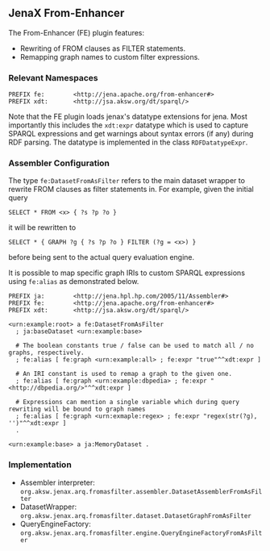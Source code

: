 ## JenaX From-Enhancer

The From-Enhancer (FE) plugin features:

* Rewriting of FROM clauses as FILTER statements.
* Remapping graph names to custom filter expressions.


### Relevant Namespaces

```sparql
PREFIX fe:        <http://jena.apache.org/from-enhancer#>
PREFIX xdt:       <http://jsa.aksw.org/dt/sparql/>
```

Note that the FE plugin loads jenax's datatype extensions for jena. Most importantly this includes the `xdt:expr` datatype which is used to capture SPARQL expressions and get warnings about syntax errors (if any) during RDF parsing.
The datatype is implemented in the class `RDFDatatypeExpr`.

### Assembler Configuration

The type `fe:DatasetFromAsFilter` refers to the main dataset wrapper to rewrite FROM clauses as filter statements in.
For example, given the initial query
```sparql
SELECT * FROM <x> { ?s ?p ?o }
```
it will be rewritten to
```sparql
SELECT * { GRAPH ?g { ?s ?p ?o } FILTER (?g = <x>) }
```
before being sent to the actual query evaluation engine.

It is possible to map specific graph IRIs to custom SPARQL expressions using `fe:alias` as demonstrated below.

```turtle
PREFIX ja:        <http://jena.hpl.hp.com/2005/11/Assembler#>
PREFIX fe:        <http://jena.apache.org/from-enhancer#>
PREFIX xdt:       <http://jsa.aksw.org/dt/sparql/>

<urn:example:root> a fe:DatasetFromAsFilter
  ; ja:baseDataset <urn:example:base>

  # The boolean constants true / false can be used to match all / no graphs, respectively.
  ; fe:alias [ fe:graph <urn:example:all> ; fe:expr "true"^^xdt:expr ]

  # An IRI constant is used to remap a graph to the given one.
  ; fe:alias [ fe:graph <urn:example:dbpedia> ; fe:expr "<http://dbpedia.org/>"^^xdt:expr ]

  # Expressions can mention a single variable which during query rewriting will be bound to graph names
  ; fe:alias [ fe:graph <urn:exmaple:regex> ; fe:expr "regex(str(?g), '')"^^xdt:expr ]
  .
  
<urn:example:base> a ja:MemoryDataset .
```

### Implementation

* Assembler interpreter: `org.aksw.jenax.arq.fromasfilter.assembler.DatasetAssemblerFromAsFilter`
* DatasetWrapper: `org.aksw.jenax.arq.fromasfilter.dataset.DatasetGraphFromAsFilter`
* QueryEngineFactory: `org.aksw.jenax.arq.fromasfilter.engine.QueryEngineFactoryFromAsFilter`

